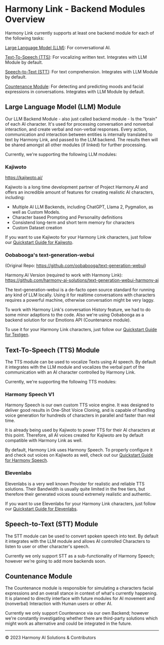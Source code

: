 # Harmony Link - Backend Modules Overview

Harmony Link currently supports at least one backend module for each of the following tasks:

[Large Language Model (LLM)](#large-language-model-llm-module): For conversational AI.

[Text-To-Speech (TTS)](#text-to-speech-tts-module): For vocalizing written text. Integrates with LLM Module by default.

[Speech-to-Text (STT)](#speech-to-text-stt-module): For text comprehension. Integrates with LLM Module by default.

[Countenance Module](#countenance-module): For detecting and predicting moods and facial expressions in conversations. Integrates with LLM Module by default.


## Large Language Model (LLM) Module
Our LLM Backend Module - also just called backend module - Is the "brain" of each AI character. It's used for processing
conversation and nonverbal interaction, and create verbal and non-verbal responses. Every action, communication and
interaction between entities is internally translated to text by Harmony Link, and passed to the LLM backend.
The results then will be shared amongst all other modules (if linked) for further processing.

Currently, we're supporting the following LLM modules:

### Kajiwoto
https://kajiwoto.ai/

Kajiwoto is a long time development partner of Project Harmony.AI and offers an incredible amount of features for creating
realistic AI characters, including:

- Multiple AI LLM Backends, including ChatGPT, Llama 2, Pygmalion, as well as Custom Models.
- Character based Prompting and Personality definitions
- Consistend long-term and short term memory for characters
- Custom Dataset creation

If you want to use Kajiwoto for your Harmony Link characters, just follow our
[Quickstart Guide for Kajiwoto](https://project-harmony.youtrack.cloud/articles/HARMONY-A-7/Quickstart#kajiwoto-setup).

### Oobabooga's text-generation-webui
(Original Repo: https://github.com/oobabooga/text-generation-webui)

Harmony.AI Version (required to work with Harmony Link): https://github.com/harmony-ai-solutions/text-generation-webui-harmony-ai

The text-generation-webui is a de-facto open source standard for running any kind of LLM locally.
Using it for realtime conversations with characters requires a powerful machine, otherwise conversation might be very 
laggy.

To work with Harmony Link's conversation History feature, we had to do some minor adaptions to the code. Also we're using
Oobabooga as a backend solution for our Emotions API (Countenance module). 

To use it for your Harmony Link characters, just follow our
[Quickstart Guide for Textgen](https://project-harmony.youtrack.cloud/articles/HARMONY-A-7/Quickstart#oobabooga-textgen-setup-only-for-advances-users).


## Text-To-Speech (TTS) Module
The TTS module can be used to vocalize Texts using AI speech. By default it integrates with the LLM module and vocalizes
the verbal part of the communication with an AI character controlled by Harmony Link.

Currently, we're supporting the following TTS modules:

### Harmony Speech V1
Harmony Speech is our own custom TTS voice engine. It was designed to deliver good results in One-Shot Voice Cloning, and
is capable of handling voice generation for hundreds of characters in parallel and faster than real time.

It is already being used by Kajiwoto to power TTS for their AI characters at this point. Therefore, all AI voices created
for Kajiwoto are by default compatible with Harmony Link as well.

By default, Harmony Link uses Harmony Speech. To properly configure it and check out voices on Kajiwoto as well, check
out our [Quickstart Guide for Harmony Speech](https://project-harmony.youtrack.cloud/articles/HARMONY-A-7/Quickstart#tts-using-harmony-speech).

### Elevenlabs
Elevenlabs is a very well known Provider for realistic and reliable TTS solutions. Their Bandwidth is usually quite limited
in the free tiers, but therefore their generated voices sound extremely realistic and authentic.

If you want to use Elevenlabs for your Harmony Link characters, just follow our
[Quickstart Guide for Elevenlabs](https://project-harmony.youtrack.cloud/articles/HARMONY-A-7/Quickstart#tts-using-elevenlabs).

## Speech-to-Text (STT) Module
The STT module can be used to convert spoken speech into text. By default it integrates with the LLM module and allows
AI controlled Characters to listen to user or other character's speech.

Currently we only support STT as a sub-functionality of Harmony Speech; however we're going to add more backends soon.

## Countenance Module
The Countenance module is responsible for simulating a characters facial expressions and an overall stance in context of
what's currently happening. It is planned to directly interface with future modules for AI movement and (nonverbal) Interaction
with Human users or other AI.

Currently we only support Countenance via our own Backend; however we're constantly investigating whether there are
third-party solutions which might work as alternative and could be integrated in the future.

---
&copy; 2023 Harmony AI Solutions & Contributors